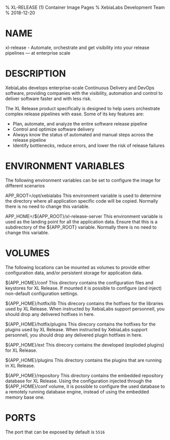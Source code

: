 % XL-RELEASE (1) Container Image Pages
% XebiaLabs Development Team
% 2018-12-20

# NAME
xl-release \- Automate, orchestrate and get visibility into your release pipelines — at enterprise scale

# DESCRIPTION
XebiaLabs develops enterprise-scale Continuous Delivery and DevOps software, providing companies with the visibility, automation and control to deliver software faster and with less risk.

The XL Release product specifically is designed to help users orchestrate complex release pipelines with ease. Some of its key features are:


- Plan, automate, and analyze the entire software release pipeline
- Control and optimize software delivery
- Always know the status of automated and manual steps across the release pipeline
- Identify bottlenecks, reduce errors, and lower the risk of release failures
# ENVIRONMENT VARIABLES
The following environment variables can be set to configure the image for different scenarios

APP_ROOT=/opt/xebialabs
    This environment variable is used to determine the directory where all application specific code will be copied. Normally there is no need to change this variable.

APP_HOME=/${APP_ROOT}/xl-release-server
    This environment variable is used as the landing point for all the application data. Ensure that this is a subdirectory of the ${APP_ROOT} variable. Normally there is no need to change this variable.

# VOLUMES
The following locations can be mounted as volumes to provide either configuration data, and/or persistent storage for application data.

${APP_HOME}/conf
    This directory contains the configuration files and keystores for XL Release. If mounted it is possible to configure (and inject) non-default configuration settings.

${APP_HOME}/hotfix/lib
    This direcory contains the hotfixes for the libraries used by XL Release. When instructed by XebiaLabs support personnell, you should drop any delivered hotfixes in here.

${APP_HOME}/hotfix/plugins
    This direcory contains the hotfixes for the plugins used by XL Release. When instructed by XebiaLabs support personnell, you should drop any delivered plugin hotfixes in here.

${APP_HOME}/ext
    This direcory contains the developed (exploded plugins) for XL Release.

${APP_HOME}/plugins
    This directory contains the plugins that are running in XL Release.

${APP_HOME}/repository
    This directory contains the embedded repository database for XL Release. Using the configuration injected through the ${APP_HOME}/conf volume, it is possible to configure the used database to a remotely running database engine, instead of using the embedded memory base one.

# PORTS
The port that can be exposed by default is `5516`